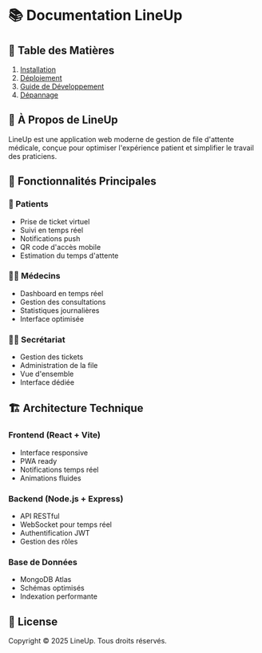 # 📚 Documentation LineUp

## 📑 Table des Matières

1. [Installation](./docs/INSTALLATION.md)
2. [Déploiement](./docs/DEPLOYMENT.md)
3. [Guide de Développement](./docs/DEVELOPMENT.md)
4. [Dépannage](./docs/TROUBLESHOOTING.md)

## 🏥 À Propos de LineUp

LineUp est une application web moderne de gestion de file d'attente médicale, conçue pour optimiser l'expérience patient et simplifier le travail des praticiens.

## 🎯 Fonctionnalités Principales

### 👥 Patients
- Prise de ticket virtuel
- Suivi en temps réel
- Notifications push
- QR code d'accès mobile
- Estimation du temps d'attente

### 👨‍⚕️ Médecins
- Dashboard en temps réel
- Gestion des consultations
- Statistiques journalières
- Interface optimisée

### 👩‍💼 Secrétariat
- Gestion des tickets
- Administration de la file
- Vue d'ensemble
- Interface dédiée

## 🏗️ Architecture Technique

### Frontend (React + Vite)
- Interface responsive
- PWA ready
- Notifications temps réel
- Animations fluides

### Backend (Node.js + Express)
- API RESTful
- WebSocket pour temps réel
- Authentification JWT
- Gestion des rôles

### Base de Données
- MongoDB Atlas
- Schémas optimisés
- Indexation performante

## 📝 License

Copyright © 2025 LineUp. Tous droits réservés.
